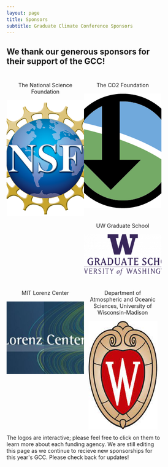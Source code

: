 ```yaml
---
layout: page
title: Sponsors
subtitle: Graduate Climate Conference Sponsors
---
```


## We thank our generous sponsors for their support of the GCC!


<style>
* {
  box-sizing: border-box;
}

.column {
  float: left;
  padding: 10px;
  background-color: site.page-col;
  border: 5px black;
  margin-right: auto;
  margin-left: auto;
  justify-items: center;
  align-items: center;
  text-align: center;
  align-self: center;
}

/* .a .img {
  height: 200px;
  width: auto;
} */

.left {
  width: 50%;
}

.right {
  width: 50%;
}

/* Clear floats after the columns */
.row:after {
  content: "";
  display: table;
  clear: both;
}

.top-buffer { margin-top:20px; }
</style>

<div class="row">
      <div class="column left">
        <p>The National Science Foundation</p>
        <a target="_blank" href="https://www.nsf.gov"><img src="/assets/img/sponsors/nsf.png" alt="National Science Foundation" style="max-height=300px; max-width:300px;"></a>
      </div>
      <div class="column right">
        <p>The CO2 Foundation</p>
        <a target="_blank" href="https://www.co2foundation.org"><img src="/assets/img/sponsors/co2foundationlogo.png" alt="The CO2 Foundation" style="max-height=300px; max-width:300px;"></a>
      </div>
      <div class="column left">
        <p>UW Graduate School</p>
        <a target="_blank" href="https://www.grad.uw.edu"><img src="/assets/img/sponsors/uw-grad-school.png" alt="UW Graduate School" style="max-height=300px; max-width:300px;"></a>
      </div>
      </div>
      <div class="column right">
        <p>MIT Lorenz Center</p>
        <a target="_blank" href="https://www.lorenz.mit.edu"><img src="/assets/img/sponsors/MIT Lorenz Center.jpg" alt="MIT Lorenz Center" style="max-height=300px; max-width:300px;">        </a>
      </div>
       </div>
      <div class="column right">
        <p>Department of Atmospheric and Oceanic Sciences, University of Wisconsin-Madison</p>
        <a target="_blank" href="https://www.aos.wisc.edu"><img src="/assets/img/sponsors/uw_aos.jpeg" alt="Department of Atmospheric and Oceanic Sciences, University of Wisconsin-            Madison" style="max-height=300px; max-width:300px;"></a>
      </div>
      <!-- <div class="column left">
        <p>UW School of Oceanography</p>
        <a target="_blank" href="https://www.ocean.washington.edu"><img src="/assets/img/sponsors/UW_oceanography" alt="UW School of Oceanography" style="max-height=300px; max-width:300px;"></a>
      </div>
      <div class="column right">
        <p>MIT Earth, Atmospheric and Climate Sciences</p>
        <a target="_blank" href="https://www.eaps.mit.edu"><img src="/assets/img/sponsors/mit_eaps.png" alt="MIT Earth, Atmospheric and Climate Sciences" style="max-height=300px; max-width:300px;"></a>
      </div>--> 
      <!--</div>
      <div class="column right">
        <p>UW Department of Civil and Environmental Engineering</p>
        <a target="_blank" href="https://www.ce.washington.edu"><img src="/assets/img/sponsors/cee.jpeg" alt="UW Department of Civil and Environmental Engineering" style="max-height=300px; max-width:300px;"></a>
      </div>
      <div class="column left">
        <p>UW Department of Atmospheric and Climate Science</p>
        <a target="_blank" href="https://atmos.uw.edu/"><img src="/assets/img/sponsors/UW_atmos.jpeg" alt="UW Department of Atmospheric and Climate Science" style="max-height=300px; max-width:300px;"></a>
      </div>
      <div class="column right">
        <p>UW Graduate School</p>
        <a target="_blank" href="https://www.grad.uw.edu"><img src="/assets/img/sponsors/uw-grad-school.png" alt="UW Graduate School" style="max-height=300px; max-width:300px;"></a>
      </div>
      <div class="column left">
        <p>UW Cooperative Institute for Climate, Ocean, and Ecosystem Studies</p>
        <a target="_blank" href="https://www.cicoes.uw.edu"><img src="/assets/img/sponsors/cicoes.png" alt="UW Cooperative Institute for Climate, Ocean, and Ecosystem Studies" style="max-height=300px; max-width:300px;"></a>
      </div>
      <div class="column right">
        <p>MIT Lorenz Center</p>
        <a target="_blank" href="https://www.lorenz.mit.edu"><img src="/assets/img/sponsors/MIT Lorenz Center.jpg" alt="MIT Lorenz Center" style="max-height=300px; max-width:300px;"></a>
      </div>
      <div class="column left">
        <p>Lawrence Berkeley National Laboratory</p>
        <a target="_blank" href="http://www.lbnl.gov"><img src="/assets/img/sponsors/lbnl.png" alt="Lawrence Berkeley National Laboratory" style="max-height=300px; max-width:300px;"></a>
      </div>
      <div class="column right">
        <p>Department of Atmospheric and Oceanic Sciences, University of Wisconsin-Madison</p>
        <a target="_blank" href="https://www.aos.wisc.edu"><img src="/assets/img/sponsors/uw_aos.jpeg" alt="Department of Atmospheric and Oceanic Sciences, University of Wisconsin-Madison" style="max-height=300px; max-width:300px;"></a>
      </div>
      <div class="column left">
        <p>UW Department of Biology</p>
        <a target="_blank" href="https://www.biology.washington.edu"><img src="/assets/img/sponsors/UW_biology.jpg" alt="UW Department of Biology" style="max-height=300px; max-width:300px;"></a>
      </div>
      <div class="column left">
        <p>The CO2 Foundation</p>
        <a target="_blank" href="https://www.co2foundation.org"><img src="/assets/img/sponsors/co2foundationlogo.png" alt="The CO2 Foundation" style="max-height=300px; max-width:300px;"></a>
      </div>
      <div class="column right">
        <p>Department of Earth Sciences, University of Connecticut</p>
        <a target="_blank" href="https://www.earthsciences.uconn.edu"><img src="/assets/img/sponsors/uconn_earthsci.png" alt="Department of Earth Sciences, University of Connecticut" style="max-height=300px; max-width:300px;"></a>
      </div>
      <div class="column left">
        <p>Department of Geology and Environmental Science, University of Pittsburgh</p>
        <a target="_blank" href="https://www.geology.pitt.edu"><img src="/assets/img/sponsors/pitt_earthsci.png" alt="Department of Geology and Environmental Science, University of Pittsburgh" style="max-height=300px; max-width:300px;"></a>
      <div class="column right">
        <p>Department of Earth and Environmental Sciences, Boston College</p>
        <a target="_blank" href="https://www.bc.edu/bc-web/schools/morrissey/departments/eesc.htm"><img src="/assets/img/sponsors/boston_earthsci.jpeg" alt="Department of Earth and Environmental Sciences, Boston College" style="max-height=300px; max-width:300px;"></a>
      </div>
       <div class="column right">
        <p>Washington Sea Grant</p>
        <a target="_blank" href="https://wsg.washington.edu/"><img src="/assets/img/sponsors/SeaGrantLogo.png" alt="Washington Sea Grant" style="max-height=300px; max-width:300px;"></a>
      </div>--> 

The logos are interactive; please feel free to click on them to learn more about each funding agency. We are still editing this page as we continue to recieve new sponsorships for this year's GCC. Please check back for updates! 

